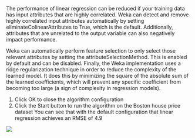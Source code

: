 The performance of linear regression can be reduced if your training data has input attributes
that are highly correlated. Weka can detect and remove highly correlated input attributes
automatically by setting eliminateColinearAttributes to True, which is the default. Additionally,
attributes that are unrelated to the output variable can also negatively impact performance.

Weka can automatically perform feature selection to only select those relevant attributes by
setting the attributeSelectionMethod. This is enabled by default and can be disabled.
Finally, the Weka implementation uses a ridge regularization technique in order to reduce
the complexity of the learned model. It does this by minimizing the square of the absolute sum
of the learned coefficients, which will prevent any specific coefficient from becoming too large (a
sign of complexity in regression models).

1) Click OK to close the algorithm configuration
2) Click the Start button to run the algorithm on the Boston house price dataset
You can see that with the default configuration that linear regression achieves an RMSE of 4.9

![](https://github.com/fenago/katacoda-scenarios/raw/master/machine-learning-mastery-weka/machine-learning-mastery-weka-chapter-18/steps/images/92.png)